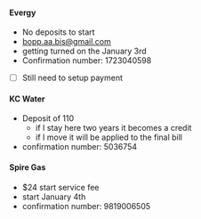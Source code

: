#### Evergy

- No deposits to start
- bopp.aa.bis@gmail.com
- getting turned on the January 3rd
- Confirmation number: 1723040598
- [ ] Still need to setup payment

#### KC Water

- Deposit of 110
	- if I stay here two years it becomes a credit
	- if I move it will be applied to the final bill
- confirmation number: 5036754

#### Spire Gas

- $24 start service fee
- start January 4th
- confirmation number: 9819006505
